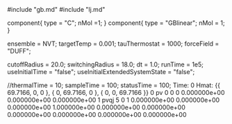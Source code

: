 <OpenMD version=1>
  <MetaData>
#include "gb.md"
#include "lj.md"


component{
  type = "C";
  nMol =1;
}
component{
  type = "GBlinear";
  nMol = 1;
}



ensemble = NVT;
targetTemp = 0.001;
tauThermostat = 1000;
forceField = "DUFF";

cutoffRadius = 20.0;
switchingRadius = 18.0;
dt = 1.0;
runTime = 1e5;
useInitialTime = "false";
useInitialExtendedSystemState = "false";

//thermalTime = 10;
sampleTime = 100;
statusTime = 100;
  </MetaData>
  <Snapshot>
    <FrameData>
        Time: 0
        Hmat: {{ 69.7166, 0, 0 }, { 0, 69.7166, 0 }, { 0, 0, 69.7166 }}
    </FrameData>
    <StuntDoubles>
         0      pv                  0                  0                  0   0.000000e+00  0.000000e+00  0.000000e+00
         1    pvqj                  5                  0                  1  0.000000e+00  0.000000e+00  0.000000e+00  1.000000e+00  0.000000e+00  0.000000e+00  0.000000e+00  0.000000e+00  0.000000e+00  0.000000e+00
    </StuntDoubles>
  </Snapshot>
</OpenMD>
